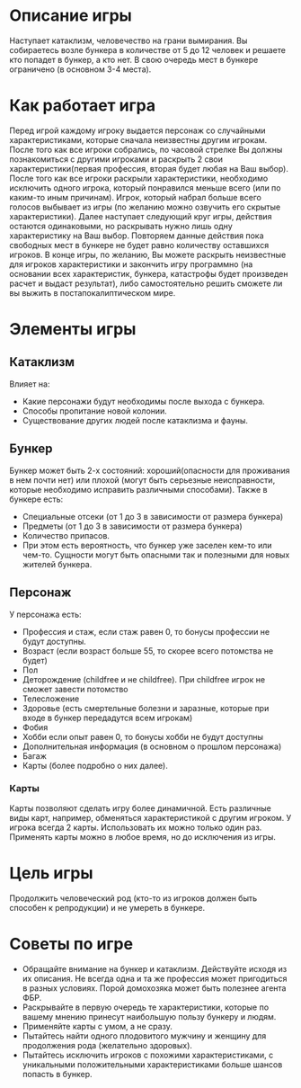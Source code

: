 # Описание игры
Наступает катаклизм, человечество на грани вымирания. Вы собираетесь возле бункера в количестве от 5 до 12 человек и решаете кто попадет в бункер, а кто нет. В свою очередь мест в бункере ограничено (в основном 3-4 места).
# Как работает игра
Перед игрой каждому игроку выдается персонаж со случайными характеристиками, которые сначала неизвестны другим игрокам. После того как все игроки собрались, по часовой стрелке Вы должны познакомиться с другими игроками и раскрыть 2 свои характеристики(первая профессия, вторая будет любая на Ваш выбор). 
После того как все игроки раскрыли характеристики, необходимо исключить одного игрока, который понравился меньше всего (или по каким-то иным причинам). Игрок, который набрал больше всего голосов выбывает из игры (по желанию можно озвучить его скрытые характеристики). 
Далее наступает следующий круг игры, действия остаются одинаковыми, но раскрывать нужно лишь одну характеристику на Ваш выбор. Повторяем данные действия пока свободных мест в бункере не будет равно количеству оставшихся игроков.
В конце игры, по желанию, Вы можете раскрыть неизвестные для игроков характеристики и закончить игру программно (на основании всех характеристик, бункера, катастрофы будет произведен расчет и выдаст результат), либо самостоятельно решить сможете ли вы выжить в постапокалиптическом мире.
# Элементы игры
## Катаклизм
Влияет на:
+ Какие персонажи будут необходимы после выхода с бункера.
+ Способы пропитание новой колонии.
+ Существование других людей после катаклизма и фауны.
## Бункер
Бункер может быть 2-х состояний: хороший(опасности для проживания в нем почти нет) или плохой (могут быть серьезные неисправности, которые необходимо исправить различными способами).
Также в бункере есть:
+ Специальные отсеки (от 1 до 3 в зависимости от размера бункера) 
+ Предметы (от 1 до 3 в зависимости от размера бункера)
+ Количество припасов.
+ При этом есть вероятность, что бункер уже заселен кем-то или чем-то. Сущности могут быть опасными так и полезными для новых жителей бункера.
## Персонаж
У персонажа есть:
+ Профессия и стаж, если стаж равен 0, то бонусы профессии не будут доступны.
+ Возраст (если возраст больше 55, то скорее всего потомства не будет)
+ Пол
+ Деторождение (childfree и не childfree). При childfree игрок не сможет завести потомство
+ Телесложение
+ Здоровье (есть смертельные болезни и заразные, которые при входе в бункер передадутся всем игрокам)
+ Фобия
+ Хобби  если опыт равен 0, то бонусы хобби не будут доступны
+ Дополнительная информация (в основном о прошлом персонажа)
+ Багаж
+ Карты (более подробно о них далее).
### Карты
Карты позволяют сделать игру более динамичной. Есть различные виды карт, например, обменяться характеристикой с другим игроком.
У игрока всегда 2 карты. Использовать их можно только один раз. Применять карты можно в любое время, но до исключения из игры.
# Цель игры
Продолжить человеческий род (кто-то из игроков должен быть способен к репродукции) и не умереть в бункере.
# Советы по игре
+ Обращайте внимание на бункер и катаклизм. Действуйте исходя из их описания. Не всегда одна и та же профессия может пригодиться в разных условиях. Порой домохозяка может быть полезнее агента ФБР.
+ Раскрывайте в первую очередь те характеристики, которые по вашему мнению принесут наибольшую пользу бункеру и людям.
+ Применяйте карты с умом, а не сразу.
+ Пытайтесь найти одного плодовитого мужчину и женщину для продолжения рода (желательно здоровых).
+ Пытайтесь исключить игроков с похожими характеристиками, с уникальными положительными характеристиками больше шансов попасть в бункер. 
